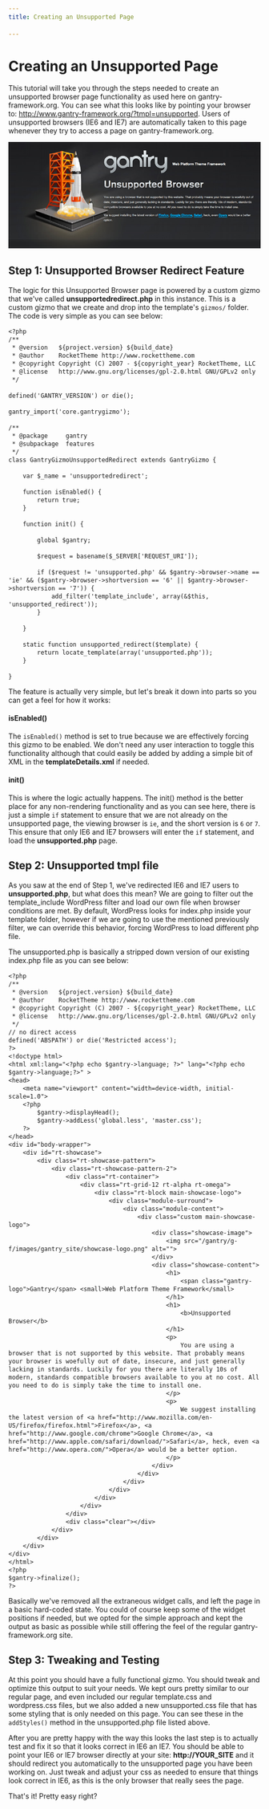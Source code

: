 ```yaml
---
title: Creating an Unsupported Page

---
```


Creating an Unsupported Page
============================
This tutorial will take you through the steps needed to create an unsupported browser page functionality as used here on gantry-framework.org. You can see what this looks like by pointing your browser to: <http://www.gantry-framework.org/?tmpl=unsupported>. Users of unsupported browsers (IE6 and IE7) are automatically taken to this page whenever they try to access a page on gantry-framework.org.

![](assets/unsupported-browser.jpg)


Step 1: Unsupported Browser Redirect Feature
--------------------------------------------
The logic for this Unsupported Browser page is powered by a custom gizmo that we've called **unsupportedredirect.php** in this instance. This is a custom gizmo that we create and drop into the template's `gizmos/` folder. The code is very simple as you can see below:

~~~ .php
<?php
/**
 * @version   ${project.version} ${build_date}
 * @author    RocketTheme http://www.rockettheme.com
 * @copyright Copyright (C) 2007 - ${copyright_year} RocketTheme, LLC
 * @license   http://www.gnu.org/licenses/gpl-2.0.html GNU/GPLv2 only
 */

defined('GANTRY_VERSION') or die();

gantry_import('core.gantrygizmo');

/**
 * @package     gantry
 * @subpackage  features
 */
class GantryGizmoUnsupportedRedirect extends GantryGizmo {

    var $_name = 'unsupportedredirect';

    function isEnabled() {
        return true;
    }

    function init() {
        
        global $gantry;
        
        $request = basename($_SERVER['REQUEST_URI']);
        
        if ($request != 'unsupported.php' && $gantry->browser->name == 'ie' && ($gantry->browser->shortversion == '6' || $gantry->browser->shortversion == '7')) { 
            add_filter('template_include', array(&$this, 'unsupported_redirect'));     
        }

    }
    
    static function unsupported_redirect($template) {
        return locate_template(array('unsupported.php'));
    }
    
}
~~~

The feature is actually very simple, but let's break it down into parts so you can get a feel for how it works:


#### isEnabled()

The `isEnabled()` method is set to true because we are effectively forcing this gizmo to be enabled. We don't need any user interaction to toggle this functionality although that could easily be added by adding a simple bit of XML in the **templateDetails.xml** if needed.


#### init()

This is where the logic actually happens. The init() method is the better place for any non-rendering functionality and as you can see here, there is just a simple `if` statement to ensure that we are not already on the unsupported page, the viewing browser is `ie`, and the short version is `6` or `7`. This ensure that only IE6 and IE7 browsers will enter the `if` statement, and load the **unsupported.php** page.


Step 2: Unsupported tmpl file
-----------------------------
As you saw at the end of Step 1, we've redirected IE6 and IE7 users to **unsupported.php**, but what does this mean? We are going to filter out the template_include WordPress filter and load our own file when browser conditions are met. By default, WordPress looks for index.php inside your template folder, however if we are going to use the mentioned previously filter, we can override this behavior, forcing WordPress to load different php file.

The unsupported.php is basically a stripped down version of our existing index.php file as you can see below:

~~~ .php
<?php
/**
 * @version   ${project.version} ${build_date}
 * @author    RocketTheme http://www.rockettheme.com
 * @copyright Copyright (C) 2007 - ${copyright_year} RocketTheme, LLC
 * @license   http://www.gnu.org/licenses/gpl-2.0.html GNU/GPLv2 only
 */
// no direct access
defined('ABSPATH') or die('Restricted access');
?>
<!doctype html>
<html xml:lang="<?php echo $gantry->language; ?>" lang="<?php echo $gantry->language;?>" >
<head>
    <meta name="viewport" content="width=device-width, initial-scale=1.0">
    <?php
        $gantry->displayHead();
        $gantry->addLess('global.less', 'master.css');
    ?>
</head>
<div id="body-wrapper">
    <div id="rt-showcase">
        <div class="rt-showcase-pattern">
            <div class="rt-showcase-pattern-2">
                <div class="rt-container">
                    <div class="rt-grid-12 rt-alpha rt-omega">
                        <div class="rt-block main-showcase-logo">
                            <div class="module-surround">
                                <div class="module-content">
                                    <div class="custom main-showcase-logo">
                                        <div class="showcase-image">
                                            <img src="/gantry/g-f/images/gantry_site/showcase-logo.png" alt="">
                                        </div>
                                        <div class="showcase-content">
                                            <h1>
                                                <span class="gantry-logo">Gantry</span> <small>Web Platform Theme Framework</small>
                                            </h1>
                                            <h1>
                                                <b>Unsupported Browser</b>
                                            </h1>
                                            <p>
                                                You are using a browser that is not supported by this website. That probably means your browser is woefully out of date, insecure, and just generally lacking in standards. Luckily for you there are literally 10s of modern, standards compatible browsers available to you at no cost. All you need to do is simply take the time to install one.
                                            </p>
                                            <p>
                                                We suggest installing the latest version of <a href="http://www.mozilla.com/en-US/firefox/firefox.html">Firefox</a>, <a href="http://www.google.com/chrome">Google Chrome</a>, <a href="http://www.apple.com/safari/download/">Safari</a>, heck, even <a href="http://www.opera.com/">Opera</a> would be a better option.
                                            </p>
                                        </div>
                                    </div>
                                </div>
                            </div>
                        </div>
                    </div>
                </div>
                <div class="clear"></div>
            </div>
        </div>
    </div>
</div>
</html>
<?php
$gantry->finalize();
?>
~~~

Basically we've removed all the extraneous widget calls, and left the page in a basic hard-coded state. You could of course keep some of the widget positions if needed, but we opted for the simple approach and kept the output as basic as possible while still offering the feel of the regular gantry-framework.org site.


Step 3: Tweaking and Testing
----------------------------
At this point you should have a fully functional gizmo. You should tweak and optimize this output to suit your needs. We kept ours pretty similar to our regular page, and even included our regular template.css and wordpress.css files, but we also added a new unsupported.css file that has some styling that is only needed on this page. You can see these in the `addStyles()` method in the unsupported.php file listed above.

After you are pretty happy with the way this looks the last step is to actually test and fix it so that it looks correct in IE6 an IE7. You should be able to point your IE6 or IE7 browser directly at your site: **http://YOUR_SITE** and it should redirect you automatically to the unsupported page you have been working on. Just tweak and adjust your css as needed to ensure that things look correct in IE6, as this is the only browser that really sees the page.

That's it! Pretty easy right?

